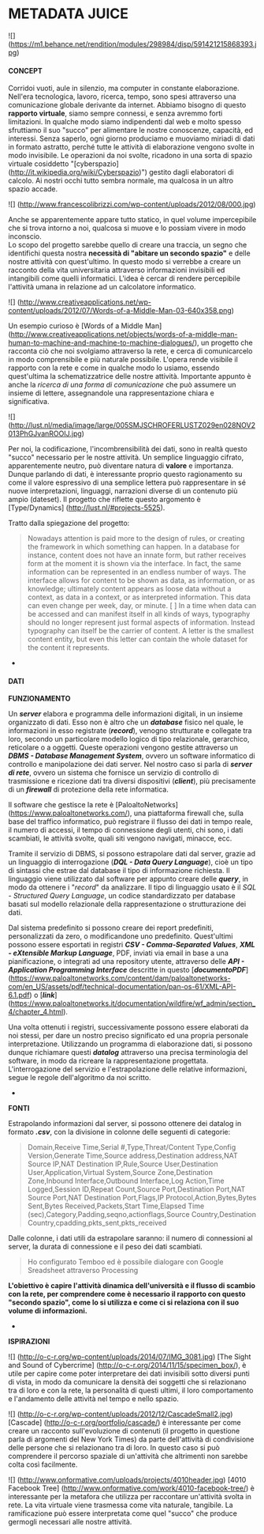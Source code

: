 # METADATA JUICE
![] (https://m1.behance.net/rendition/modules/298984/disp/591421215868393.jpg)


#### CONCEPT 
Corridoi vuoti, aule in silenzio, ma computer in constante elaborazione. Nell'era tecnologica, lavoro, ricerca, tempo, sono spesi attraverso una comunicazione globale derivante da internet. Abbiamo bisogno di questo **rapporto virtuale**, siamo sempre connessi, e senza avremmo forti limitazioni. In qualche modo siamo indipendenti dal web e molto spesso sfruttiamo il suo "succo" per alimentare le nostre conoscenze, capacità, ed interessi. Senza saperlo, ogni giorno produciamo e muoviamo miriadi di dati in formato astratto, perché tutte le attività di elaborazione vengono svolte in modo invisibile. Le operazioni da noi svolte, ricadono in una sorta di spazio virtuale cosiddetto "[cyberspazio] (http://it.wikipedia.org/wiki/Cyberspazio)") gestito dagli elaboratori di calcolo. Ai nostri occhi tutto sembra normale, ma qualcosa in un altro spazio accade.

![] (http://www.francescolibrizzi.com/wp-content/uploads/2012/08/000.jpg)

Anche se apparentemente appare tutto statico, in quel volume impercepibile che si trova intorno a noi, qualcosa si muove e lo possiam vivere in modo inconscio.  
Lo scopo del progetto sarebbe quello di creare una traccia, un segno che identifichi questa nostra **necessità di "abitare un secondo spazio"** e delle nostre attività con quest'ultimo. In questo modo si verrebbe a creare un racconto della vita universitaria attraverso informazioni invisibili ed intangibili come quelli informatici. L'idea è cercar di rendere percepibile l'attività umana in relazione ad un calcolatore informatico. 


![] (http://www.creativeapplications.net/wp-content/uploads/2012/07/Words-of-a-Middle-Man-03-640x358.png)

Un esempio curioso è [Words of a Middle Man] (http://www.creativeapplications.net/objects/words-of-a-middle-man-human-to-machine-and-machine-to-machine-dialogues/), un progetto che racconta ciò che noi svolgiamo attraverso la rete, e cerca di comunicarcelo in modo comprensibile e più naturale possibile. L'opera rende visibile il rapporto con la rete e come in qualche modo lo usiamo, essendo quest'ultima la schematizzatrice delle nostre attività. Importante appunto è anche la *ricerca di una forma di comunicazione* che può assumere un insieme di lettere, assegnandole una rappresentazione chiara e significativa.

![] (http://lust.nl/media/image/large/005SMJSCHROFERLUSTZ029en028NOV2013PhGJvanROOIJ.jpg)

Per noi, la codificazione, l'incombrensibilità dei dati, sono in realtà questo "succo" necessario per le nostre attività. Un semplice linguaggio cifrato, apparentemente neutro, può diventare natura di **valore** e importanza. Dunque parlando di dati, è interessante proprio questo ragionamento su come il valore espressivo di una semplice lettera può rappresentare in sé nuove interpretazioni, linguaggi, narrazioni diverse di un contenuto più ampio (dateset). Il progetto che riflette questo argomento è [Type/Dynamics] (http://lust.nl/#projects-5525).

Tratto dalla spiegazione del progetto:
>Nowadays attention is paid more to the design of rules, or creating the framework in which something can happen. In a database for instance, content does not have an innate form, but rather receives form at the moment it is shown via the interface. In fact, the same information can be represented in an endless number of ways. The interface allows for content to be shown as data, as information, or as knowledge; ultimately content appears as loose data without a context, as data in a context, or as interpreted information. This data can even change per week, day, or minute. [ ] In a time when data can be accessed and can manifest itself in all kinds of ways, typography should no longer represent just formal aspects of information. Instead typography can itself be the carrier of content. A letter is the smallest content entity, but even this letter can contain the whole dataset for the content it represents.



-



#### DATI

**FUNZIONAMENTO**

Un ***server*** elabora e programma delle informazioni digitali, in un insieme organizzato di dati. 
Esso non è altro che un ***database*** fisico nel quale, le informazioni in esso registrate (***record***), venogno strutturate e collegate tra loro, secondo un particolare modello logico di tipo relazionale, gerarchico, reticolare o a oggetti. 
Queste operazioni vengono gestite attraverso un ***DBMS - Database Management System***, ovvero un software informatico di controllo e manipolazione dei dati server. Nel nostro caso si parla di ***server di rete***, ovvero un sistema che fornisce un servizio di controllo di trasmissione e ricezione dati tra diversi dispositivi (***client***), più precisamente di un ***firewall*** di protezione della rete informatica. 

Il software che gestisce la rete è [PaloaltoNetworks] (https://www.paloaltonetworks.com/), una piattaforma firewall che, sulla base del traffico informatico, può registrare il flusso dei dati in tempo reale, il numero di accessi, il tempo di connessione degli utenti, chi sono, i dati scambiati, le attività svolte, quali siti vengono navigati, minacce, ecc. 

Tramite il servizio di DBMS, si possono estrapolare dati dal server, grazie ad un linguaggio di interrogazione (***DQL - Data Query Language***), cioè un tipo di sintassi che estrae dal database il tipo di informazione richiesta. Il linguaggio viene utilizzato dal software per appunto creare delle ***query***, in modo da ottenere i "*record*" da analizzare. 
Il tipo di linguaggio usato è il *SQL - Structured Query Language*, un codice standardizzato per database basati sul modello relazionale della rappresentazione o strutturazione dei dati. 

Dal sistema predefinito si possono creare dei report predefiniti, personalizzati da zero, o modificandone uno predefinito. Quest'ultimi possono essere esportati in registri ***CSV - Comma-Separated Values***, ***XML - eXtensible Markup Language***, PDF, inviati via email in base a una pianificazione, o integrati ad una repository utente, attraverso delle ***API - Application Programming Interface*** descritte in questo [***documentoPDF***] (https://www.paloaltonetworks.com/content/dam/paloaltonetworks-com/en_US/assets/pdf/technical-documentation/pan-os-61/XML-API-6.1.pdf) o [***link***] (https://www.paloaltonetworks.it/documentation/wildfire/wf_admin/section_4/chapter_4.html).

Una volta ottenuti i registri, successivamente possono essere elaborati da noi stessi, per dare un nostro preciso significato ed una propria personale interpretazione. Utilizzando un programma di elaborazione dati, si possono dunque richiamare questi ***datalog*** attraverso una precisa terminologia del software, in modo da ricreare la rappresentazione progettata. L'interrogazione del servizio e l'estrapolazione delle relative informazioni, segue le regole dell'algoritmo da noi scritto.

*

**FONTI**

Estrapolando informazioni dal server, si possono ottenere dei datalog in formato ***.csv***, con la divisione in colonne delle seguenti di categorie:

>Domain,Receive Time,Serial #,Type,Threat/Content Type,Config Version,Generate Time,Source address,Destination address,NAT Source IP,NAT Destination IP,Rule,Source User,Destination User,Application,Virtual System,Source Zone,Destination Zone,Inbound Interface,Outbound Interface,Log Action,Time Logged,Session ID,Repeat Count,Source Port,Destination Port,NAT Source Port,NAT Destination Port,Flags,IP Protocol,Action,Bytes,Bytes Sent,Bytes Received,Packets,Start Time,Elapsed Time (sec),Category,Padding,seqno,actionflags,Source Country,Destination Country,cpadding,pkts_sent,pkts_received

Dalle colonne, i dati utili da estrapolare saranno: il numero di connessioni al server, la durata di connessione e il peso dei dati scambiati.
>Ho configurato Temboo ed è possibile dialogare con Google Sreadsheet attraverso Processing

**L'obiettivo è capire l'attività dinamica dell'università e il flusso di scambio con la rete, per comprendere come è necessario il rapporto con questo "secondo spazio", come lo si utilizza e come ci si relaziona con il suo volume di informazioni.**

*

**ISPIRAZIONI**

![] (http://o-c-r.org/wp-content/uploads/2014/07/IMG_3081.jpg)
[The Sight and Sound of Cybercrime] (http://o-c-r.org/2014/11/15/specimen_box/), è utile per capire come poter interpretare dei dati invisibili sotto diversi punti di vista, in modo da comunicare la densità dei soggetti che si relazionano tra di loro e con la rete, la personalità di questi ultimi, il loro comportamento e l'andamento delle attività nel tempo e nello spazio.


![] (http://o-c-r.org/wp-content/uploads/2012/12/CascadeSmall2.jpg) 
[Cascade] (http://o-c-r.org/portfolio/cascade/) è interessante per come creare un racconto sull'evoluzione di contenuti (il progetto in questione parla di argomenti del New York Times) da parte dell'attività di condivisione delle persone che si relazionano tra di loro. In questo caso si può comprendere il percorso spaziale di un'attività che altrimenti non sarebbe colta così facilmente. 

![] (http://www.onformative.com/uploads/projects/4010header.jpg)
[4010 Facebook Tree] (http://www.onformative.com/work/4010-facebook-tree/) è interessante per la metafora che utilizza per raccontare un'attività svolta in rete. La vita virtuale viene trasmessa come vita naturale, tangibile. La ramificazione può essere interpretata come quel "succo" che produce germogli necessari alle nostre attività.

